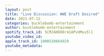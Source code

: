 ```yaml
---
layout: post
title: "Live Discussion: WWE Draft Desired"
date: 2021-07-12
categories: bucklebomb-entertainment
author: bucklebomb-entertainment
spotify_track_id: 5CMJAHD88r41APvUMuv5l1
youtube_video_id: 
apple_track_id: 1000528664929
youtube_metadata: 
---
```


